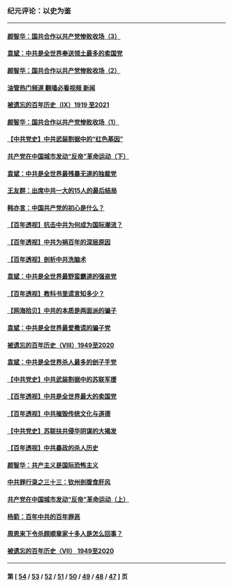 ### 纪元评论：以史为鉴
---
#### [颜智华：国共合作以共产党惨败收场（3）](../../pages/nsc1028/n13081595.md?07120330) 
#### [袁斌：中共是全世界奉送领土最多的卖国党](../../pages/nsc1028/n13080359.md?07120330) 
#### [颜智华：国共合作以共产党惨败收场（2）](../../pages/nsc1028/n13079964.md?07120330) 
#### [油管热门频道 翻墙必看视频 新闻](ok?07120330)
#### [被遗忘的百年历史（Ⅸ）1919 至2021](../../pages/nsc1028/n13048246.md?07120330) 
#### [颜智华：国共合作以共产党惨败收场（1）](../../pages/nsc1028/n13078336.md?07120330) 
#### [【中共党史】中共武装割据中的“红色基因”](../../pages/nsc1028/n13074576.md?07120330) 
#### [共产党在中国城市发动“反帝”革命运动（下）](../../pages/nsc1028/n13076119.md?07120330) 
#### [袁斌：中共是全世界最残暴无道的独裁党](../../pages/nsc1028/n13068366.md?07120330) 
#### [王友群：出席中共一大的15人的最后结局](../../pages/nsc1028/n13067282.md?07120330) 
#### [韩亦言：中国共产党的初心是什么？](../../pages/nsc1028/n13065420.md?07120330) 
#### [【百年透视】抗击中共为何成为国际潮流？](../../pages/nsc1028/n13065845.md?07120330) 
#### [【百年透视】中共为祸百年的深层原因](../../pages/nsc1028/n13065827.md?07120330) 
#### [【百年透视】剖析中共洗脑术](../../pages/nsc1028/n13064830.md?07120330) 
#### [袁斌：中共是全世界最野蛮霸道的强盗党](../../pages/nsc1028/n13064758.md?07120330) 
#### [【百年透视】教科书里谎言知多少？](../../pages/nsc1028/n13064563.md?07120330) 
#### [【网海拾贝】中共的本质是两面派的骗子](../../pages/nsc1028/n13062711.md?07120330) 
#### [袁斌：中共是全世界最爱撒谎的骗子党](../../pages/nsc1028/n13062650.md?07120330) 
#### [被遗忘的百年历史（VIII）1949至2020](../../pages/nsc1028/n13048188.md?07120330) 
#### [袁斌：中共是全世界杀人最多的刽子手党](../../pages/nsc1028/n13059947.md?07120330) 
#### [【中共党史】中共武装割据中的苏联军援](../../pages/nsc1028/n13058998.md?07120330) 
#### [【百年透视】中共是全世界最大的卖国党](../../pages/nsc1028/n13014567.md?07120330) 
#### [【百年透视】中共摧毁传统文化与道德](../../pages/nsc1028/n13057253.md?07120330) 
#### [【中共党史】苏联扶共侵华阴谋的大揭发](../../pages/nsc1028/n13056050.md?07120330) 
#### [【百年透视】中共暴政的杀人历史](../../pages/nsc1028/n13051791.md?07120330) 
#### [颜智华：共产主义是国际恐怖主义](../../pages/nsc1028/n13052583.md?07120330) 
#### [中共罪行录之三十三：钦州剖腹食肝风](../../pages/nsc1028/n13050342.md?07120330) 
#### [共产党在中国城市发动“反帝”革命运动（上）](../../pages/nsc1028/n13050025.md?07120330) 
#### [杨箭：百年中共的百年罪恶](../../pages/nsc1028/n13049996.md?07120330) 
#### [周恩来下令杀顾顺章家十多人是怎么回事？](../../pages/nsc1028/n13049849.md?07120330) 
#### [被遗忘的百年历史（VII） 1949至2020](../../pages/nsc1028/n13001762.md?07120330) 

---
#### 第 [ [54](./54.md?07120330) / [53](./53.md?07120330) / [52](./52.md?07120330) / [51](./51.md?07120330) / [50](./50.md?07120330) / [49](./49.md?07120330) / [48](./48.md?07120330) / [47](./47.md?07120330) ] 页
